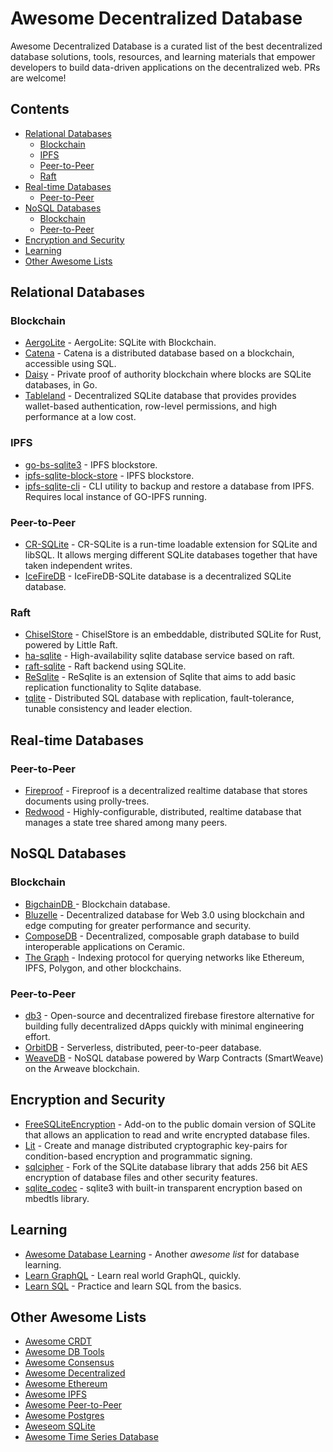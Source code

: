 # Awesome Decentralized Database

Awesome Decentralized Database is a curated list of the best decentralized database solutions, tools, resources, and learning materials that empower developers to build data-driven applications on the decentralized web. PRs are welcome!

## Contents

- [Relational Databases](#relational-databases)
  - [Blockchain](#blockchain)
  - [IPFS](#ipfs)
  - [Peer-to-Peer](#peer-to-peer)
  - [Raft](#raft)
- [Real-time Databases](#real-time-databases)
  - [Peer-to-Peer](#peer-to-peer-1)
- [NoSQL Databases](#nosql-databases)
  - [Blockchain](#blockchain-1)
  - [Peer-to-Peer](#peer-to-peer-2)
- [Encryption and Security](#encryption-and-security)
- [Learning](#learning)
- [Other Awesome Lists](#other-awesome-lists)

## Relational Databases

### Blockchain

- [AergoLite](https://github.com/aergoio/aergolite) - AergoLite: SQLite with Blockchain.
- [Catena](https://github.com/pixelspark/catena) - Catena is a distributed database based on a blockchain, accessible using SQL.
- [Daisy](https://github.com/ivoras/daisy) - Private proof of authority blockchain where blocks are SQLite databases, in Go.
- [Tableland](https://github.com/tablelandnetwork/go-tableland/) - Decentralized SQLite database that provides provides wallet-based authentication, row-level permissions, and high performance at a low cost.

### IPFS

- [go-bs-sqlite3](https://github.com/ipfs/go-bs-sqlite3) - IPFS blockstore.
- [ipfs-sqlite-block-store](https://github.com/Actyx/ipfs-sqlite-block-store) - IPFS blockstore.
- [ipfs-sqlite-cli](https://github.com/jtsmedley/ipfs-sqlite-cli) - CLI utility to backup and restore a database from IPFS. Requires local instance of GO-IPFS running.

### Peer-to-Peer

- [CR-SQLite](https://github.com/vlcn-io/cr-sqlite) - CR-SQLite is a run-time loadable extension for SQLite and libSQL. It allows merging different SQLite databases together that have taken independent writes.
- [IceFireDB](https://github.com/IceFireDB/IceFireDB/tree/main/IceFireDB-SQLite) - IceFireDB-SQLite database is a decentralized SQLite database.

### Raft

- [ChiselStore](https://github.com/chiselstrike/chiselstore) - ChiselStore is an embeddable, distributed SQLite for Rust, powered by Little Raft.
- [ha-sqlite](https://github.com/uglyer/ha-sqlite) - High-availability sqlite database service based on raft.
- [raft-sqlite](https://github.com/shettyh/raft-sqlite) - Raft backend using SQLite.
- [ReSqlite](https://github.com/jervisfm/resqlite) - ReSqlite is an extension of Sqlite that aims to add basic replication functionality to Sqlite database.
- [tqlite](https://github.com/minghsu0107/tqlite) - Distributed SQL database with replication, fault-tolerance, tunable consistency and leader election.

## Real-time Databases

### Peer-to-Peer

- [Fireproof](https://github.com/fireproof-storage/fireproof) - Fireproof is a decentralized realtime database that stores documents using prolly-trees.
- [Redwood](https://github.com/redwood/redwood) - Highly-configurable, distributed, realtime database that manages a state tree shared among many peers.

## NoSQL Databases

### Blockchain

- [BigchainDB ](https://github.com/bigchaindb/bigchaindb) - Blockchain database.
- [Bluzelle](https://github.com/bluzelle/curium) - Decentralized database for Web 3.0 using blockchain and edge computing for greater performance and security.
- [ComposeDB](https://github.com/ceramicstudio/js-composedb) - Decentralized, composable graph database to build interoperable applications on Ceramic.
- [The Graph](https://github.com/graphprotocol/contracts) - Indexing protocol for querying networks like Ethereum, IPFS, Polygon, and other blockchains.

### Peer-to-Peer

- [db3](https://github.com/dbpunk-labs/db3) - Open-source and decentralized firebase firestore alternative for building fully decentralized dApps quickly with minimal engineering effort.
- [OrbitDB](https://github.com/orbitdb/orbit-db) - Serverless, distributed, peer-to-peer database.
- [WeaveDB](https://github.com/weavedb/weavedb) - NoSQL database powered by Warp Contracts (SmartWeave) on the Arweave blockchain.

## Encryption and Security

- [FreeSQLiteEncryption](https://github.com/shenghe/FreeSQLiteEncryption) - Add-on to the public domain version of SQLite that allows an application to read and write encrypted database files.
- [Lit](https://github.com/LIT-Protocol/js-sdk) - Create and manage distributed cryptographic key-pairs for condition-based encryption and programmatic signing.
- [sqlcipher](https://github.com/sqlcipher/sqlcipher) - Fork of the SQLite database library that adds 256 bit AES encryption of database files and other security features.
- [sqlite_codec](https://github.com/abc34/sqlite_codec) - sqlite3 with built-in transparent encryption based on mbedtls library.

## Learning

- [Awesome Database Learning](https://github.com/pingcap/awesome-database-learning) - Another _awesome list_ for database learning.
- [Learn GraphQL](https://github.com/hasura/learn-graphql) - Learn real world GraphQL, quickly.
- [Learn SQL](https://github.com/WebDevSimplified/Learn-SQL) - Practice and learn SQL from the basics.

## Other Awesome Lists

- [Awesome CRDT](https://github.com/alangibson/awesome-crdt)
- [Awesome DB Tools](https://github.com/mgramin/awesome-db-tools)
- [Awesome Consensus](https://github.com/dgryski/awesome-consensus)
- [Awesome Decentralized](https://github.com/croqaz/awesome-decentralized)
- [Awesome Ethereum](https://github.com/bekatom/awesome-ethereum)
- [Awesome IPFS](https://github.com/ipfs/awesome-ipfs)
- [Awesome Peer-to-Peer](https://github.com/kgryte/awesome-peer-to-peer)
- [Awesome Postgres](https://github.com/dhamaniasad/awesome-postgres)
- [Aweseom SQLite](https://github.com/planetopendata/awesome-sqlite)
- [Awesome Time Series Database](https://github.com/xephonhq/awesome-time-series-database)
